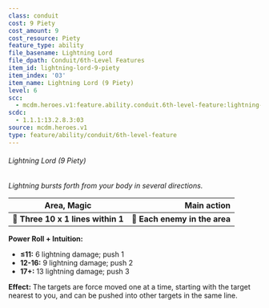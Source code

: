 ```yaml
---
class: conduit
cost: 9 Piety
cost_amount: 9
cost_resource: Piety
feature_type: ability
file_basename: Lightning Lord
file_dpath: Conduit/6th-Level Features
item_id: lightning-lord-9-piety
item_index: '03'
item_name: Lightning Lord (9 Piety)
level: 6
scc:
  - mcdm.heroes.v1:feature.ability.conduit.6th-level-feature:lightning-lord-9-piety
scdc:
  - 1.1.1:13.2.8.3:03
source: mcdm.heroes.v1
type: feature/ability/conduit/6th-level-feature
---
```


###### Lightning Lord (9 Piety)

*Lightning bursts forth from your body in several directions.*

| **Area, Magic**                    |               **Main action** |
| ---------------------------------- | ----------------------------: |
| **📏 Three 10 x 1 lines within 1** | **🎯 Each enemy in the area** |

**Power Roll + Intuition:**

- **≤11:** 6 lightning damage; push 1
- **12-16:** 9 lightning damage; push 2
- **17+:** 13 lightning damage; push 3

**Effect:** The targets are force moved one at a time, starting with the target nearest to you, and can be pushed into other targets in the same line.

